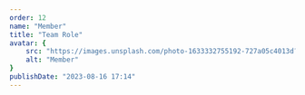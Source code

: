 ```yaml
---
order: 12
name: "Member"
title: "Team Role"
avatar: {
    src: "https://images.unsplash.com/photo-1633332755192-727a05c4013d?&fit=crop&w=280",
    alt: "Member"
}
publishDate: "2023-08-16 17:14"
---
```

